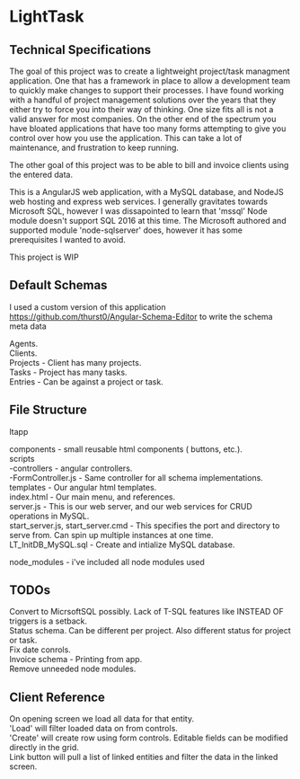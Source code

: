 # LightTask

Technical Specifications
------------------------
The goal of this project was to create a lightweight project/task managment application.  One that has a framework in place to allow a development team to quickly make changes to support their processes.  I have found working with a handful of project management solutions over the years that they either try to force you into their way of thinking.  One size fits all is not a valid answer for most companies.  On the other end of the spectrum you have bloated applications that have too many forms attempting to give you control over how you use the application.  This can take a lot of maintenance, and frustration to keep running.

The other goal of this project was to be able to bill and invoice clients using the entered data.

This is a AngularJS web application, with a MySQL database, and NodeJS web hosting and express web services.  I generally gravitates towards Microsoft SQL, however I was dissapointed to learn that 'mssql' Node module doesn't support SQL 2016 at this time.  The Microsoft authored and supported module 'node-sqlserver' does, however it has some prerequisites I wanted to avoid.

This project is WIP

## Default Schemas

I used a custom version of this application https://github.com/thurst0/Angular-Schema-Editor to write the schema meta data

Agents.  
Clients.  
Projects - Client has many projects.  
Tasks - Project has many tasks.  
Entries - Can be against a project or task.  

## File Structure

ltapp  
  
components - small reusable html components ( buttons, etc.).  
scripts  
-controllers - angular controllers.  
-FormController.js - Same controller for all schema implementations.  
templates - Our angular html templates.  
index.html - Our main menu, and references.  
server.js - This is our web server, and our web services for CRUD operations in MySQL.  
start_server.js, start_server.cmd - This specifies the port and directory to serve from.  Can spin up multiple instances at one time.  
LT_InitDB_MySQL.sql - Create and intialize MySQL database. 

node_modules - i've included all node modules used 

## TODOs

Convert to MicrsoftSQL possibly.  Lack of T-SQL features like INSTEAD OF triggers is a setback.  
Status schema.  Can be different per project.  Also different status for project or task.  
Fix date conrols.  
Invoice schema - Printing from app.  
Remove unneeded node modules.  

Client Reference
---------------------
On opening screen we load all data for that entity.  
'Load' will filter loaded data on from controls.  
'Create' will create row using form controls. 
Editable fields can be modified directly in the grid.  
Link button will pull a list of linked entities and filter the data in the linked screen.  
